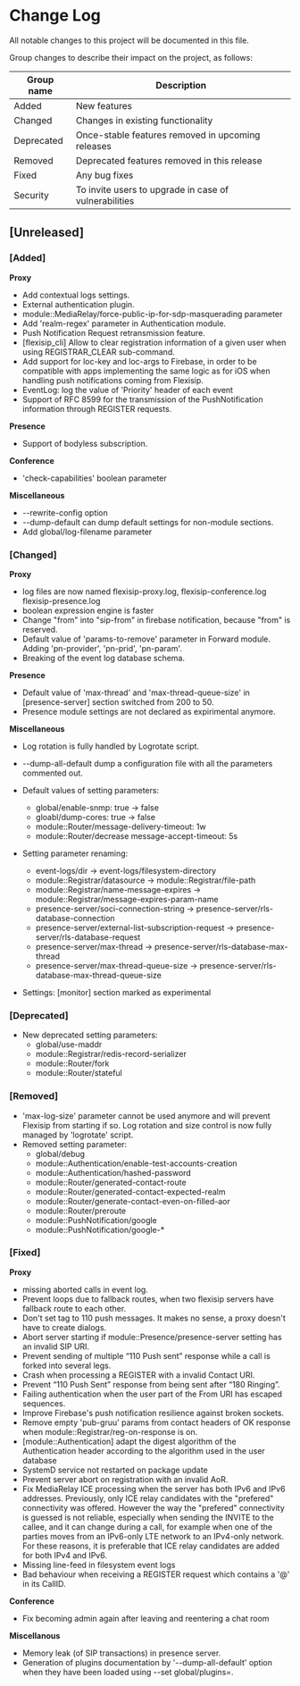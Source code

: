 # Change Log

All notable changes to this project will be documented in this file.

Group changes to describe their impact on the project, as follows:

| **Group name** | **Description**                                       |
| ----------     | ----------------------------------------------------- |
| Added          | New features                                          |
| Changed        | Changes in existing functionality                     |
| Deprecated     | Once-stable features removed in upcoming releases     |
| Removed        | Deprecated features removed in this release           |
| Fixed          | Any bug fixes                                         |
| Security       | To invite users to upgrade in case of vulnerabilities |

## [Unreleased]

### [Added]
**Proxy**
 - Add contextual logs settings.
 - External authentication plugin.
 - module::MediaRelay/force-public-ip-for-sdp-masquerading parameter
 - Add 'realm-regex' parameter in Authentication module.
 - Push Notification Request retransmission feature.
 - [flexisip_cli] Allow to clear registration information of a given user when using REGISTRAR_CLEAR
   sub-command.
 - Add support for loc-key and loc-args to Firebase, in order to be compatible with apps implementing the same logic as for iOS when handling push notifications coming from Flexisip.
 - EventLog: log the value of 'Priority' header of each event
 - Support of RFC 8599 for the transmission of the PushNotification information through REGISTER requests.

**Presence**
 - Support of bodyless subscription.

**Conference**
 - 'check-capabilities' boolean parameter

**Miscellaneous**
 - --rewrite-config option
 - --dump-default can dump default settings for non-module sections.
 - Add global/log-filename parameter
 
### [Changed]
**Proxy**
 - log files are now named flexisip-proxy.log, flexisip-conference.log flexisip-presence.log
 - boolean expression engine is faster
 - Change "from" into "sip-from" in firebase notification, because "from" is reserved.
 - Default value of 'params-to-remove' parameter in Forward module. Adding 'pn-provider',
   'pn-prid', 'pn-param'.
 - Breaking of the event log database schema.

**Presence**
 - Default value of 'max-thread' and 'max-thread-queue-size' in [presence-server] section
   switched from 200 to 50.
 - Presence module settings are not declared as expirimental anymore.

**Miscellaneous**
 - Log rotation is fully handled by Logrotate script.
 - --dump-all-default dump a configuration file with all the parameters commented out.
 - Default values of setting parameters:
   - global/enable-snmp: true -> false
   - gloabl/dump-cores: true -> false
   - module::Router/message-delivery-timeout: 1w
   - module::Router/decrease message-accept-timeout: 5s

 - Setting parameter renaming:
   - event-logs/dir -> event-logs/filesystem-directory
   - module::Registrar/datasource -> module::Registrar/file-path
   - module::Registrar/name-message-expires -> module::Registrar/message-expires-param-name
   - presence-server/soci-connection-string -> presence-server/rls-database-connection
   - presence-server/external-list-subscription-request -> presence-server/rls-database-request
   - presence-server/max-thread -> presence-server/rls-database-max-thread
   - presence-server/max-thread-queue-size -> presence-server/rls-database-max-thread-queue-size

 - Settings: [monitor] section marked as experimental

### [Deprecated]
 - New deprecated setting parameters:
   - global/use-maddr
   - module::Registrar/redis-record-serializer
   - module::Router/fork
   - module::Router/stateful
 

### [Removed]
 - 'max-log-size' parameter cannot be used anymore and will prevent Flexisip from starting if so.
   Log rotation and size control is now fully managed by 'logrotate' script.
 - Removed setting parameter:
   - global/debug
   - module::Authentication/enable-test-accounts-creation
   - module::Authentication/hashed-password
   - module::Router/generated-contact-route
   - module::Router/generated-contact-expected-realm
   - module::Router/generate-contact-even-on-filled-aor
   - module::Router/preroute
   - module::PushNotification/google
   - module::PushNotification/google-*
   

### [Fixed]
**Proxy**
 - missing aborted calls in event log.
 - Prevent loops due to fallback routes, when two flexisip servers have fallback route to each other.
 - Don't set tag to 110 push messages. It makes no sense, a proxy doesn't have to create dialogs.
 - Abort server starting if module::Presence/presence-server setting has an invalid SIP URI.
 - Prevent sending of multiple “110 Push sent” response while a call is forked into several legs.
 - Crash when processing a REGISTER with a invalid Contact URI.
 - Prevent “110 Push Sent” response from being sent after “180 Ringing”.
 - Failing authentication when the user part of the From URI has escaped sequences.
 - Improve Firebase's push notification resilience against broken sockets.
 - Remove empty 'pub-gruu' params from contact headers of OK response when module::Registrar/reg-on-response is on.
 - [module::Authentication] adapt the digest algorithm of the Authentication header according to the algorithm used in the user database
 - SystemD service not restarted on package update
 - Prevent server abort on registration with an invalid AoR.
 - Fix MediaRelay ICE processing when the server has both IPv6 and IPv6 addresses.
   Previously, only ICE relay candidates with the "prefered" connectivity was offered. However the way the "prefered" connectivity is guessed is not reliable,
   especially when sending the INVITE to the callee, and it can change during a call, for example when one of the parties moves from an IPv6-only LTE network to an IPv4-only network.
   For these reasons, it is preferable that ICE relay candidates are added for both IPv4 and IPv6.
 - Missing line-feed in filesystem event logs
 - Bad behaviour when receiving a REGISTER request which contains a '@' in its CallID.

**Conference**
 - Fix becoming admin again after leaving and reentering a chat room

**Miscellanous**
 - Memory leak (of SIP transactions) in presence server.
 - Generation of plugins documentation by '--dump-all-default' option when they have been loaded using
   --set global/plugins=<plugin-list>.
